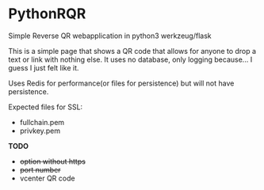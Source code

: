 # PythonRQR
Simple Reverse QR webapplication in python3 werkzeug/flask

This is a simple page that shows a QR code that allows for anyone to drop a text or link with nothing else.
It uses no database, only logging because... I guess I just felt like it.

Uses Redis for performance(or files for persistence) but will not have persistence.

Expected files for SSL:

- fullchain.pem
- privkey.pem
    
    
**TODO**
* ~~option without https~~
* ~~port number~~
* vcenter QR code
